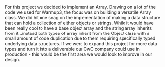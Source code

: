 For this project we decided to implement an Array.
Drawing on a lot of the code we used for Warmup3, the focus was on building a versatile Array class. 
We did hit one snag on the implementation of making a data structure that can hold a collection of either objects or strings. 
While it would have been really cool to have a base object array and the string array inherits from 
it…instead both types of array inherit from the Object class with a small amount of code duplication due 
to them requiring specifically typed underlying data structures. 
If we were to expand this project for more data types and turn it into a deliverable our CwC company could use 
in production - this would be the first area we would look to improve in our design.

